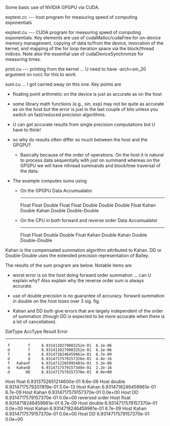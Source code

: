 
Some basic use of NVIDIA GPGPU via CUDA. 

exptest.cc --- host program for measuring speed of computing exponentials

exptest.cu --- CUDA program for measuring speed of computing
exponentials.  Key elements are use of cudaMalloc/cudaFree for
on-device memory management, copying of data to/from the device,
invocation of the kernel, and mapping of the for loop iteration space
via the block/thread indices.  Note also the essential use of
cudaDeviceSynchronize for measuring times.

print.cu --- printing from the kernel ... U need to have -arch=sm_20
argument on nvcc for this to work

sum.cu ... I got carried away on this one.  Key points are 

   - floating point arithmetic on the device is just as accurate as on
     the host

   - some library math functions (e.g., sin, exp) may not be quite as
     accurate as on the host but the error is just in the last couple
     of bits unless you switch on fast/reduced precision algorithms.

   - U can get accurate results from single precision computations
     but U have to think!

   - so why do results often differ so much between the host and
     the GPGPU?  

     *  Basically because of the order of operations.  On the host
        it is natural to process data sequentially with just on
        summand whereas on the GPGPU we will have nthread summands
        and block/tree traversal of the data.

   - The example computes sums using

     *  On the GPGPU
        Data    Accumualator
        ----    ------------
        Float     Float
        Double    Float
        Float     Double
        Double    Double
        Float     Kahan
        Double    Kahan
        Double    Double-Double

     *  On the CPU in both forward and reverse order
        Data    Accumualator
        ----    ------------
        Float   Float
        Double  Double
        Float   Kahan
        Double  Kahan
        Double  Double-Double

  Kahan is the compensated summation algorithm attributed to Kahan.
  DD or Double-Double uses the extended precision representation of Bailey.

The results of the sum program are below. Notable items are

   - worst error is on the *host* doing forward order summation ... can
     U explain why?  Also explain why the reverse order sum is always
     accurate.

   - use of double precision is no guarantee of accuracy.  forward summation
     in double on the host loses over 3 sig. fig.

   - Kahan and DD both give errors that are largely independent
     of the order of summation (though DD is expected to be more
     accurate when there is a lot of cancellation).


 DatType  AccType          Result            Error
 -------  -------   ---------------------   -------
     f        f     6.9314110279083252e-01  6.1e-06
     d        f     6.9314110279083252e-01  6.1e-06
     f        d     6.9314718246459961e-01  6.7e-09
     d        d     6.9314717579157326e-01  4.4e-16
     f   KahanF     6.9314712285995483e-01  5.3e-08
     d   KahanD     6.9314717579157348e-01  2.2e-16
     d       DD     6.9314717579157370e-01  0.0e+00
Host float          6.9313752651214600e-01  9.6e-06
Host double         6.9314717579207819e-01  5.0e-13
Host Kahan<float>   6.9314718246459961e-01  6.7e-09
Host Kahan<double>  6.9314717579157370e-01  0.0e+00
Host DD             6.9314717579157370e-01  0.0e+00
reversed order
Host float          6.9314718246459961e-01  6.7e-09
Host double         6.9314717579157370e-01  0.0e+00
Host Kahan<float>   6.9314718246459961e-01  6.7e-09
Host Kahan<double>  6.9314717579157370e-01  0.0e+00
Host DD             6.9314717579157370e-01  0.0e+00

     

